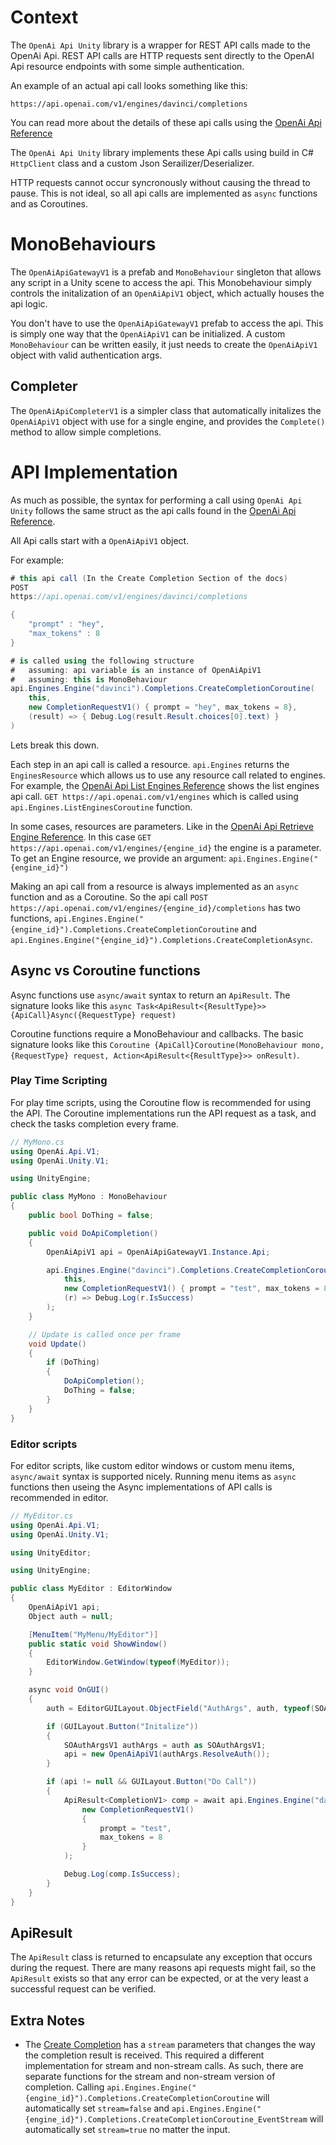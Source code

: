 # Context
The `OpenAi Api Unity` library is a wrapper for REST API calls made to the OpenAi Api. REST API calls are HTTP requests sent directly to the OpenAI Api resource endpoints with some simple authentication. 

An example of an actual api call looks something like this:
```
https://api.openai.com/v1/engines/davinci/completions
```

You can read more about the details of these api calls using the [OpenAi Api Reference](https://beta.openai.com/docs/api-reference)

The `OpenAi Api Unity` library implements these Api calls using build in C# `HttpClient` class and a custom Json Serailizer/Deserializer. 

HTTP requests cannot occur syncronously without causing the thread to pause. This is not ideal, so all api calls are implemented as `async` functions and as Coroutines. 

# MonoBehaviours
The `OpenAiApiGatewayV1` is a prefab and `MonoBehaviour` singleton that allows any script in a Unity scene to access the api. This Monobehaviour simply controls the initalization of an `OpenAiApiV1` object, which actually houses the api logic. 

You don't have to use the `OpenAiApiGatewayV1` prefab to access the api. This is simply one way that the `OpenAiApiV1` can be initialized. A custom `MonoBehaviour` can be written easily, it just needs to create the `OpenAiApiV1` object with valid authentication args. 

## Completer
The `OpenAiApiCompleterV1` is a simpler class that automatically initalizes the `OpenAiApiV1` object with use for a single engine, and provides the `Complete()` method to allow simple completions. 

# API Implementation
As much as possible, the syntax for performing a call using `OpenAi Api Unity` follows the same struct as the api calls found in the [OpenAi Api Reference](https://beta.openai.com/docs/api-reference). 

All Api calls start with a `OpenAiApiV1` object. 

For example:

```csharp
# this api call (In the Create Completion Section of the docs)
POST
https://api.openai.com/v1/engines/davinci/completions

{
    "prompt" : "hey",
    "max_tokens" : 8
}

# is called using the following structure 
#   assuming: api variable is an instance of OpenAiApiV1
#   assuming: this is MonoBehaviour
api.Engines.Engine("davinci").Completions.CreateCompletionCoroutine(
    this, 
    new CompletionRequestV1() { prompt = "hey", max_tokens = 8},
    (result) => { Debug.Log(result.Result.choices[0].text) }
)
```

Lets break this down.

Each step in an api call is called a resource. `api.Engines` returns the `EnginesResource` which allows us to use any resource call related to engines. For example, the [OpenAi Api List Engines Reference](https://beta.openai.com/docs/api-reference/list-engines) shows the list engines api call. `GET
https://api.openai.com/v1/engines` which is called using `api.Engines.ListEnginesCoroutine` function.

In some cases, resources are parameters. Like in the [OpenAi Api Retrieve Engine Reference](https://beta.openai.com/docs/api-reference/retrieve-engine). In this case `GET https://api.openai.com/v1/engines/{engine_id}` the engine is a parameter. To get an Engine resource, we provide an argument: `api.Engines.Engine("{engine_id}")`

Making an api call from a resource is always implemented as an `async` function and as a Coroutine. So the api call `POST https://api.openai.com/v1/engines/{engine_id}/completions` has two functions, `api.Engines.Engine("{engine_id}").Completions.CreateCompletionCoroutine` and `api.Engines.Engine("{engine_id}").Completions.CreateCompletionAsync`.

## Async vs Coroutine functions
Async functions use `async/await` syntax to return an `ApiResult`. The signature looks like this `async Task<ApiResult<{ResultType}>> {ApiCall}Async({RequestType} request)`

Coroutine functions require a MonoBehaviour and callbacks. The basic signature looks like this `Coroutine {ApiCall}Coroutine(MonoBehaviour mono, {RequestType} request, Action<ApiResult<{ResultType}>> onResult)`. 

### Play Time Scripting
For play time scripts, using the Coroutine flow is recommended for using the API. The Coroutine implementations run the API request as a task, and check the tasks completion every frame. 

```csharp
// MyMono.cs
using OpenAi.Api.V1;
using OpenAi.Unity.V1;

using UnityEngine;

public class MyMono : MonoBehaviour
{
    public bool DoThing = false;

    public void DoApiCompletion()
    {
        OpenAiApiV1 api = OpenAiApiGatewayV1.Instance.Api;

        api.Engines.Engine("davinci").Completions.CreateCompletionCoroutine(
            this,
            new CompletionRequestV1() { prompt = "test", max_tokens = 8 },
            (r) => Debug.Log(r.IsSuccess)
        );
    }

    // Update is called once per frame
    void Update()
    {
        if (DoThing)
        {
            DoApiCompletion();
            DoThing = false;
        }
    } 
}
```

### Editor scripts
For editor scripts, like custom editor windows or custom menu items, `async/await` syntax is supported nicely. Running menu items as `async` functions then useing the Async implementations of API calls is recommended in editor.  

```csharp
// MyEditor.cs
using OpenAi.Api.V1;
using OpenAi.Unity.V1;

using UnityEditor;

using UnityEngine;

public class MyEditor : EditorWindow
{
    OpenAiApiV1 api;
    Object auth = null;

    [MenuItem("MyMenu/MyEditor")]
    public static void ShowWindow()
    {
        EditorWindow.GetWindow(typeof(MyEditor));
    }

    async void OnGUI()
    {
        auth = EditorGUILayout.ObjectField("AuthArgs", auth, typeof(SOAuthArgsV1), false);

        if (GUILayout.Button("Initalize"))
        {
            SOAuthArgsV1 authArgs = auth as SOAuthArgsV1;
            api = new OpenAiApiV1(authArgs.ResolveAuth());
        }

        if (api != null && GUILayout.Button("Do Call"))
        {
            ApiResult<CompletionV1> comp = await api.Engines.Engine("davinci").Completions.CreateCompletionAsync(
                new CompletionRequestV1()
                {
                    prompt = "test",
                    max_tokens = 8
                }
            );

            Debug.Log(comp.IsSuccess);
        }
    }
}
```

## ApiResult
The `ApiResult` class is returned to encapsulate any exception that occurs during the request. There are many reasons api requests might fail, so the `ApiResult` exists so that any error can be expected, or at the very least a successful request can be verified. 

## Extra Notes
* The [Create Completion](https://beta.openai.com/docs/api-reference/create-completion) has a `stream` parameters that changes the way the completion result is received. This required a different implementation for stream and non-stream calls. As such, there are separate functions for the stream and non-stream version of completion. Calling `api.Engines.Engine("{engine_id}").Completions.CreateCompletionCoroutine` will automatically set `stream=false` and `api.Engines.Engine("{engine_id}").Completions.CreateCompletionCoroutine_EventStream` will automatically set `stream=true` no matter the input.